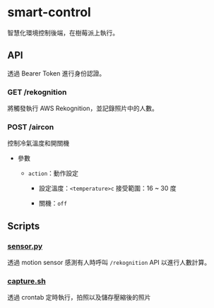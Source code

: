 # smart-control

智慧化環境控制後端，在樹莓派上執行。

## API

透過 Bearer Token 進行身份認證。

### GET /rekognition

將觸發執行 AWS Rekognition，並記錄照片中的人數。

### POST /aircon

控制冷氣溫度和開關機

+ 參數

    + `action`：動作設定

        + 設定溫度：`<temperature>c`
        接受範圍：16 ~ 30 度

        + 關機：`off`

## Scripts

### [sensor.py](./smart_room/scripts/sensor.py)

透過 motion sensor 感測有人時呼叫 `/rekognition` API 以進行人數計算。

### [capture.sh](./smart_room/scripts/capture.sh)

透過 crontab 定時執行，拍照以及儲存壓縮後的照片

